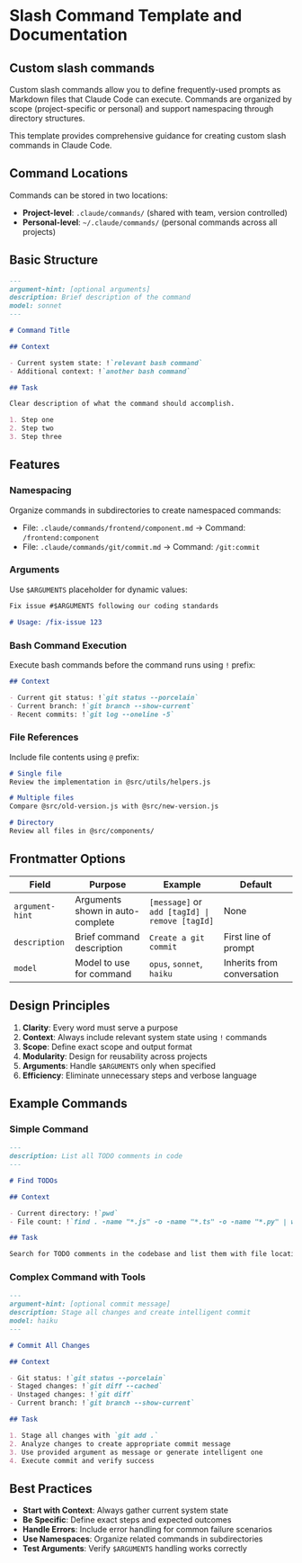 # Slash Command Template and Documentation

## Custom slash commands

Custom slash commands allow you to define frequently-used prompts as Markdown files that Claude Code can execute.
Commands are organized by scope (project-specific or personal) and support namespacing through directory structures.

This template provides comprehensive guidance for creating custom slash commands in Claude Code.

## Command Locations

Commands can be stored in two locations:
- **Project-level**: `.claude/commands/` (shared with team, version controlled)
- **Personal-level**: `~/.claude/commands/` (personal commands across all projects)

## Basic Structure

```markdown
---
argument-hint: [optional arguments]
description: Brief description of the command
model: sonnet
---

# Command Title

## Context

- Current system state: !`relevant bash command`
- Additional context: !`another bash command`

## Task

Clear description of what the command should accomplish.

1. Step one
2. Step two
3. Step three
```

## Features

### Namespacing

Organize commands in subdirectories to create namespaced commands:

- File: `.claude/commands/frontend/component.md` → Command: `/frontend:component`
- File: `.claude/commands/git/commit.md` → Command: `/git:commit`

### Arguments

Use `$ARGUMENTS` placeholder for dynamic values:

```markdown
Fix issue #$ARGUMENTS following our coding standards

# Usage: /fix-issue 123
```

### Bash Command Execution

Execute bash commands before the command runs using `!` prefix:

```markdown
## Context

- Current git status: !`git status --porcelain`
- Current branch: !`git branch --show-current`
- Recent commits: !`git log --oneline -5`
```

### File References

Include file contents using `@` prefix:

```markdown
# Single file
Review the implementation in @src/utils/helpers.js

# Multiple files  
Compare @src/old-version.js with @src/new-version.js

# Directory
Review all files in @src/components/
```

## Frontmatter Options

| Field           | Purpose                          | Example                                        | Default                    |
|-----------------|----------------------------------|------------------------------------------------|----------------------------|
| `argument-hint` | Arguments shown in auto-complete | `[message]` or `add [tagId] \| remove [tagId]` | None                       |
| `description`   | Brief command description        | `Create a git commit`                          | First line of prompt       |
| `model`         | Model to use for command         | `opus`, `sonnet`, `haiku`                      | Inherits from conversation |

## Design Principles

1. **Clarity**: Every word must serve a purpose
2. **Context**: Always include relevant system state using `!` commands
3. **Scope**: Define exact scope and output format
4. **Modularity**: Design for reusability across projects
5. **Arguments**: Handle `$ARGUMENTS` only when specified
6. **Efficiency**: Eliminate unnecessary steps and verbose language

## Example Commands

### Simple Command
```markdown
---
description: List all TODO comments in code
---

# Find TODOs

## Context

- Current directory: !`pwd`
- File count: !`find . -name "*.js" -o -name "*.ts" -o -name "*.py" | wc -l`

## Task

Search for TODO comments in the codebase and list them with file locations.
```

### Complex Command with Tools
```markdown
---
argument-hint: [optional commit message]
description: Stage all changes and create intelligent commit
model: haiku
---

# Commit All Changes

## Context

- Git status: !`git status --porcelain`
- Staged changes: !`git diff --cached`
- Unstaged changes: !`git diff`
- Current branch: !`git branch --show-current`

## Task

1. Stage all changes with `git add .`
2. Analyze changes to create appropriate commit message
3. Use provided argument as message or generate intelligent one
4. Execute commit and verify success
```

## Best Practices

- **Start with Context**: Always gather current system state
- **Be Specific**: Define exact steps and expected outcomes
- **Handle Errors**: Include error handling for common failure scenarios
- **Use Namespaces**: Organize related commands in subdirectories
- **Test Arguments**: Verify `$ARGUMENTS` handling works correctly